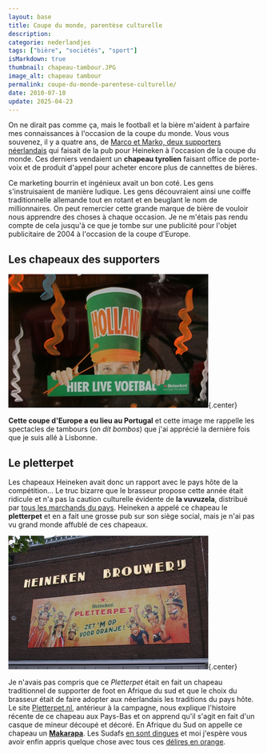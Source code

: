```yaml
---
layout: base
title: Coupe du monde, parentèse culturelle
description: 
categorie: nederlandjes
tags: ["bière", "sociétés", "sport"]
isMarkdown: true
thumbnail: chapeau-tambour.JPG
image_alt: chapeau tambour
permalink: coupe-du-monde-parentese-culturelle/
date: 2010-07-10
update: 2025-04-23
---
```




On ne dirait pas comme ça, mais le football et la bière m'aident à parfaire mes connaissances à l'occasion de la coupe du monde. Vous vous souvenez, il y a quatre ans, de [Marco et Marko, deux supporters néerlandais](/la-hollande-pour-la-france) qui faisait de la pub pour Heineken à l'occasion de la coupe du monde. Ces derniers vendaient un **chapeau tyrolien** faisant office de porte-voix et de produit d'appel pour acheter encore plus de cannettes de bières.

Ce marketing bourrin et ingénieux avait un bon coté. Les gens s'instruisaient de manière ludique. Les gens découvraient ainsi une coiffe traditionnelle allemande tout en rotant et en beuglant le nom de millionnaires. On peut remercier cette grande marque de bière de vouloir nous apprendre des choses à chaque occasion. Je ne m'étais pas rendu compte de cela jusqu'à ce que je tombe sur une publicité pour l'objet publicitaire de 2004 à l'occasion de la coupe d'Europe.

## Les chapeaux des supporters

![chapeau tambour](chapeau-tambour.JPG){.center}

**Cette coupe d'Europe a eu lieu au Portugal** et cette image me rappelle les spectacles de tambours (*on dit bombos*) que j'ai apprécié la dernière fois que je suis allé à Lisbonne. 

## Le pletterpet

Les chapeaux Heineken avait donc un rapport avec le pays hôte de  la compétition... Le truc bizarre que le brasseur propose cette année était ridicule et n'a pas la caution culturelle évidente de **la vuvuzela**, distribué par [tous les marchands du pays](/football-tous-en-orange). Heineken a appelé ce chapeau le **pletterpet** et en a fait une grosse pub sur son siège social, mais je n'ai pas vu grand monde affublé de ces chapeaux.

![le Pletterpet de Heineken](pletterpet-heeineken.JPG){.center}

Je n'avais pas compris que ce *Pletterpet* était en fait un chapeau traditionnel de supporter de foot en Afrique du sud et que le choix du brasseur était de faire adopter aux néerlandais les traditions du pays hôte. Le site [Pletterpet.nl](http://www.pletterpet.nl/pletterpet.html), antérieur à la campagne, nous explique l'histoire récente de ce chapeau aux Pays-Bas et on apprend qu'il s'agit en fait d'un casque de mineur découpé et décoré. En Afrique du Sud on appelle ce chapeau un **[Makarapa](http://fr.wikipedia.org/wiki/Makarapa)**. Les Sudafs [en sont dingues](http://www.makaraba.co.za/) et moi j'espère vous avoir enfin appris quelque chose avec tous ces [délires en orange](/surenchere-de-orange).
